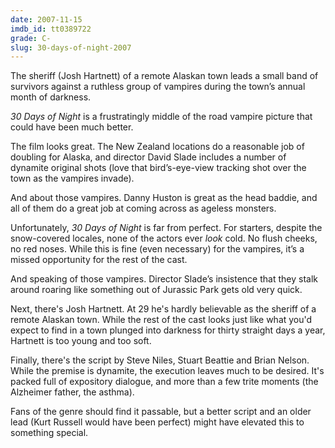 ```yaml
---
date: 2007-11-15
imdb_id: tt0389722
grade: C-
slug: 30-days-of-night-2007
---
```


The sheriff (Josh Hartnett) of a remote Alaskan town leads a small band of survivors against a ruthless group of vampires during the town’s annual month of darkness.

_30 Days of Night_ is a frustratingly middle of the road vampire picture that could have been much better.

The film looks great. The New Zealand locations do a reasonable job of doubling for Alaska, and director David Slade includes a number of dynamite original shots (love that bird’s-eye-view tracking shot over the town as the vampires invade).

And about those vampires. Danny Huston is great as the head baddie, and all of them do a great job at coming across as ageless monsters.

Unfortunately, _30 Days of Night_ is far from perfect. For starters, despite the snow-covered locales, none of the actors ever _look_ cold. No flush cheeks, no red noses. While this is fine (even necessary) for the vampires, it’s a missed opportunity for the rest of the cast.

And speaking of those vampires. Director Slade’s insistence that they stalk around roaring like something out of Jurassic Park gets old very quick.

Next, there's Josh Hartnett. At 29 he's hardly believable as the sheriff of a remote Alaskan town. While the rest of the cast looks just like what you'd expect to find in a town plunged into darkness for thirty straight days a year, Hartnett is too young and too soft.

Finally, there's the script by Steve Niles, Stuart Beattie and Brian Nelson. While the premise is dynamite, the execution leaves much to be desired. It's packed full of expository dialogue, and more than a few trite moments (the Alzheimer father, the asthma).

Fans of the genre should find it passable, but a better script and an older lead (Kurt Russell would have been perfect) might have elevated this to something special.
